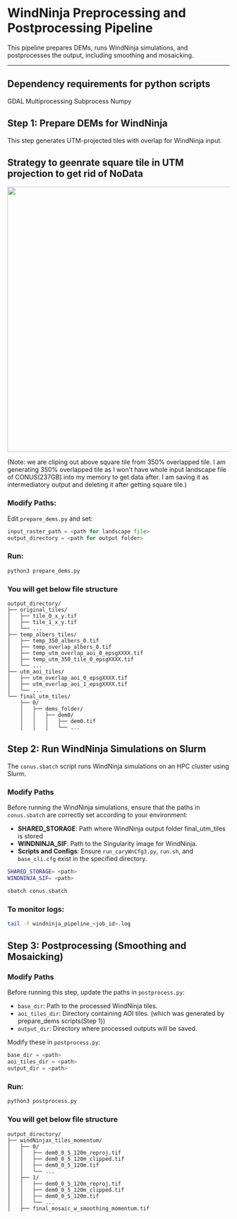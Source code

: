 # WindNinja Preprocessing and Postprocessing Pipeline

This pipeline prepares DEMs, runs WindNinja simulations, and postprocesses the output, including smoothing and mosaicking.

---
## **Dependency requirements for python scripts**
GDAL
Multiprocessing
Subprocess
Numpy

## **Step 1: Prepare DEMs for WindNinja**
This step generates UTM-projected tiles with overlap for WindNinja input.

## **Strategy to geenrate square tile in UTM projection to get rid of NoData**
<img src="https://github.com/user-attachments/assets/a61b526b-cffa-4156-a64e-70f14d6673ca" width="600">

(Note: we are cliping out above square tile from 350% overlapped tile. I am generating 350% overlapped tile as I won't have whole input landscape file of CONUS(237GB) into my memory to get data after. I am saving it as intermediatory output and deleting it after getting square tile.)

### **Modify Paths:**
Edit `prepare_dems.py` and set:
```python
input_raster_path = <path for landscape file>
output_directory = <path for output folder>
```

### **Run:**
```python
python3 prepare_dems.py
```

### **You will get below file structure**
```
output_directory/
├── original_tiles/
│   ├── tile_0_x_y.tif
│   ├── tile_1_x_y.tif
│   └── ...
├── temp_albers_tiles/
│   ├── temp_350_albers_0.tif
│   ├── temp_overlap_albers_0.tif
│   ├── temp_utm_overlap_aoi_0_epsgXXXX.tif
│   ├── temp_utm_350_tile_0_epsgXXXX.tif
│   └── ...
├── utm_aoi_tiles/
│   ├── utm_overlap_aoi_0_epsgXXXX.tif
│   ├── utm_overlap_aoi_1_epsgXXXX.tif
│   └── ...
└── final_utm_tiles/
    ├── 0/
    │   ├── dems_folder/
    │   │   ├── dem0/
    │   │   │   ├── dem0.tif
    │   │   │   └── ...
```


## **Step 2: Run WindNinja Simulations on Slurm**
The `conus.sbatch` script runs WindNinja simulations on an HPC cluster using Slurm.

### **Modify Paths**
Before running the WindNinja simulations, ensure that the paths in `conus.sbatch` are correctly set according to your environment:
- **SHARED_STORAGE**: Path where WindNinja output folder final_utm_tiles is stored
- **WINDNINJA_SIF**: Path to the Singularity image for WindNinja.
- **Scripts and Configs**: Ensure `run_caryWnCfg3.py`, `run.sh`, and `base_cli.cfg` exist in the specified directory.

```bash
SHARED_STORAGE= <path>
WINDNINJA_SIF= <path>
```
```bash
sbatch conus.sbatch
```

### **To monitor logs:**
```bash
tail -f windninja_pipeline_<job_id>.log
```

## **Step 3: Postprocessing (Smoothing and Mosaicking)**

### **Modify Paths**
Before running this step, update the paths in `postprocess.py`:
- `base_dir`: Path to the processed WindNinja tiles.
- `aoi_tiles_dir`: Directory containing AOI tiles. (which was generated by prepare_dems scripts(Step 1))
- `output_dir`: Directory where processed outputs will be saved.

Modify these in `postprocess.py`:

```python
base_dir = <path>
aoi_tiles_dir = <path>
output_dir = <path>
```

### **Run:**
```python
python3 postprocess.py
```

### **You will get below file structure**
```
output_directory/
├── windNinjax_tiles_momentum/
│   ├── 0/
│   │   ├── dem0_0_5_120m_reproj.tif
│   │   ├── dem0_0_5_120m_clipped.tif
│   │   ├── dem0_0_5_120m.tif
│   │   └── ...
│   ├── 1/
│   │   ├── dem0_0_5_120m_reproj.tif
│   │   ├── dem0_0_5_120m_clipped.tif
│   │   ├── dem0_0_5_120m.tif
│   │   └── ...
│   ├── final_mosaic_w_smoothing_momentum.tif
```
